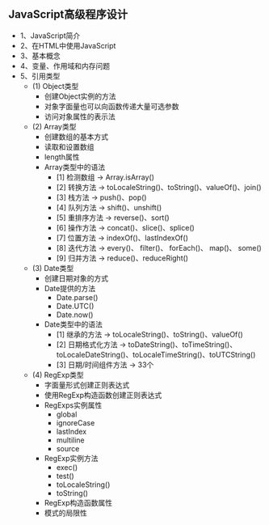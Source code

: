 ## JavaScript高级程序设计
- 1、JavaScript简介
- 2、在HTML中使用JavaScript
- 3、基本概念
- 4、变量、作用域和内存问题
- 5、引用类型
  - (1) Object类型
    - 创建Object实例的方法
    - 对象字面量也可以向函数传递大量可选参数
    - 访问对象属性的表示法
  - (2) Array类型
    - 创建数组的基本方式
    - 读取和设置数组
    - length属性
    - Array类型中的语法
      - [1] 检测数组 -> Array.isArray()
      - [2] 转换方法 -> toLocaleString()、toString()、valueOf()、join()
      - [3] 栈方法  -> push()、pop()
      - [4] 队列方法 -> shift()、unshift()
      - [5] 重排序方法 -> reverse()、sort()
      - [6] 操作方法 -> concat()、slice()、splice() 
      - [7] 位置方法 -> indexOf()、lastIndexOf()
      - [8] 迭代方法 -> every()、 filter()、 forEach()、 map()、 some()
      - [9] 归并方法 -> reduce()、reduceRight()
  - (3) Date类型
    - 创建日期对象的方式
    - Date提供的方法
      - Date.parse()
      - Date.UTC()
      - Date.now()
    - Date类型中的语法
      - [1] 继承的方法 -> toLocaleString()、toString()、valueOf()
      - [2] 日期格式化方法 -> toDateString()、toTimeString()、toLocaleDateString()、toLocaleTimeString()、toUTCString()
      - [3] 日期/时间组件方法 -> 33个
  - (4) RegExp类型
    - 字面量形式创建正则表达式
    - 使用RegExp构造函数创建正则表达式
    - RegExps实例属性
      - global
      - ignoreCase
      - lastIndex
      - multiline
      - source
    - RegExp实例方法
      - exec()
      - test()
      - toLocaleString()
      - toString()
    - RegExp构造函数属性
    - 模式的局限性
